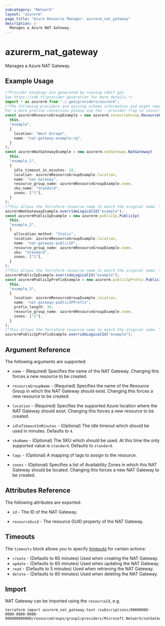 ```yaml
---
subcategory: "Network"
layout: "azurerm"
page_title: "Azure Resource Manager: azurerm_nat_gateway"
description: |-
  Manages a Azure NAT Gateway.
---
```


# azurerm\_nat\_gateway

Manages a Azure NAT Gateway.

## Example Usage

```typescript
/*Provider bindings are generated by running cdktf get.
See https://cdk.tf/provider-generation for more details.*/
import * as azurerm from "./.gen/providers/azurerm";
/*The following providers are missing schema information and might need manual adjustments to synthesize correctly: azurerm.
For a more precise conversion please use the --provider flag in convert.*/
const azurermResourceGroupExample = new azurerm.resourceGroup.ResourceGroup(
  this,
  "example",
  {
    location: "West Europe",
    name: "nat-gateway-example-rg",
  }
);
const azurermNatGatewayExample = new azurerm.natGateway.NatGateway(
  this,
  "example_1",
  {
    idle_timeout_in_minutes: 10,
    location: azurermResourceGroupExample.location,
    name: "nat-Gateway",
    resource_group_name: azurermResourceGroupExample.name,
    sku_name: "Standard",
    zones: ["1"],
  }
);
/*This allows the Terraform resource name to match the original name. You can remove the call if you don't need them to match.*/
azurermNatGatewayExample.overrideLogicalId("example");
const azurermPublicIpExample = new azurerm.publicIp.PublicIp(
  this,
  "example_2",
  {
    allocation_method: "Static",
    location: azurermResourceGroupExample.location,
    name: "nat-gateway-publicIP",
    resource_group_name: azurermResourceGroupExample.name,
    sku: "Standard",
    zones: ["1"],
  }
);
/*This allows the Terraform resource name to match the original name. You can remove the call if you don't need them to match.*/
azurermPublicIpExample.overrideLogicalId("example");
const azurermPublicIpPrefixExample = new azurerm.publicIpPrefix.PublicIpPrefix(
  this,
  "example_3",
  {
    location: azurermResourceGroupExample.location,
    name: "nat-gateway-publicIPPrefix",
    prefix_length: 30,
    resource_group_name: azurermResourceGroupExample.name,
    zones: ["1"],
  }
);
/*This allows the Terraform resource name to match the original name. You can remove the call if you don't need them to match.*/
azurermPublicIpPrefixExample.overrideLogicalId("example");

```

## Argument Reference

The following arguments are supported:

*   `name` - (Required) Specifies the name of the NAT Gateway. Changing this forces a new resource to be created.

*   `resourceGroupName` - (Required) Specifies the name of the Resource Group in which the NAT Gateway should exist. Changing this forces a new resource to be created.

*   `location` - (Required) Specifies the supported Azure location where the NAT Gateway should exist. Changing this forces a new resource to be created.

*   `idleTimeoutInMinutes` - (Optional) The idle timeout which should be used in minutes. Defaults to `4`.

*   `skuName` - (Optional) The SKU which should be used. At this time the only supported value is `standard`. Defaults to `standard`.

*   `tags` - (Optional) A mapping of tags to assign to the resource.

*   `zones` - (Optional) Specifies a list of Availability Zones in which this NAT Gateway should be located. Changing this forces a new NAT Gateway to be created.

## Attributes Reference

The following attributes are exported:

*   `id` - The ID of the NAT Gateway.

*   `resourceGuid` - The resource GUID property of the NAT Gateway.

## Timeouts

The `timeouts` block allows you to specify [timeouts](https://www.terraform.io/language/resources/syntax#operation-timeouts) for certain actions:

* `create` - (Defaults to 60 minutes) Used when creating the NAT Gateway.
* `update` - (Defaults to 60 minutes) Used when updating the NAT Gateway.
* `read` - (Defaults to 5 minutes) Used when retrieving the NAT Gateway.
* `delete` - (Defaults to 60 minutes) Used when deleting the NAT Gateway.

## Import

NAT Gateway can be imported using the `resourceId`, e.g.

```shell
terraform import azurerm_nat_gateway.test /subscriptions/00000000-0000-0000-0000-000000000000/resourceGroups/group1/providers/Microsoft.Network/natGateways/gateway1
```
